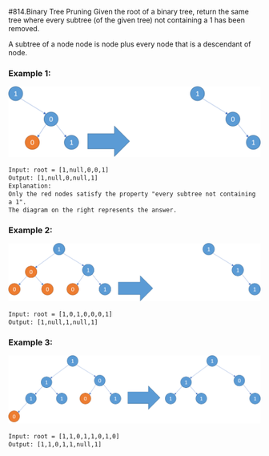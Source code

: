 #814.Binary Tree Pruning 
Given the root of a binary tree, return the same tree where every subtree (of the given tree) not containing a 1 has been removed.

A subtree of a node node is node plus every node that is a descendant of node.

### Example 1:
![1028_2](../1028_2.png)
``` 
Input: root = [1,null,0,0,1]
Output: [1,null,0,null,1]
Explanation: 
Only the red nodes satisfy the property "every subtree not containing a 1".
The diagram on the right represents the answer.
```
### Example 2:
![1028_1](../1028_1.png)
``` 
Input: root = [1,0,1,0,0,0,1]
Output: [1,null,1,null,1]
```
### Example 3:
![1028](../1028.png)
``` 
Input: root = [1,1,0,1,1,0,1,0]
Output: [1,1,0,1,1,null,1]
```